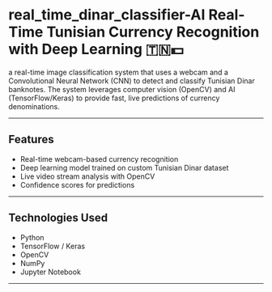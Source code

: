 # real_time_dinar_classifier-AI Real-Time Tunisian Currency Recognition with Deep Learning 🇹🇳💵

a real-time image classification system that uses a webcam and a Convolutional Neural Network (CNN) to detect and classify Tunisian Dinar banknotes. The system leverages computer vision (OpenCV) and AI (TensorFlow/Keras) to provide fast, live predictions of currency denominations.

---

## Features
- Real-time webcam-based currency recognition
- Deep learning model trained on custom Tunisian Dinar dataset
- Live video stream analysis with OpenCV
- Confidence scores for predictions

---

## Technologies Used
- Python
- TensorFlow / Keras
- OpenCV
- NumPy
- Jupyter Notebook

---

